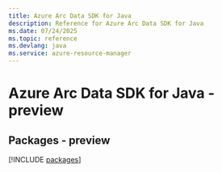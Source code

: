 ```yaml
---
title: Azure Arc Data SDK for Java
description: Reference for Azure Arc Data SDK for Java
ms.date: 07/24/2025
ms.topic: reference
ms.devlang: java
ms.service: azure-resource-manager
---
```

# Azure Arc Data SDK for Java - preview
## Packages - preview
[!INCLUDE [packages](arc-data-index.md)]